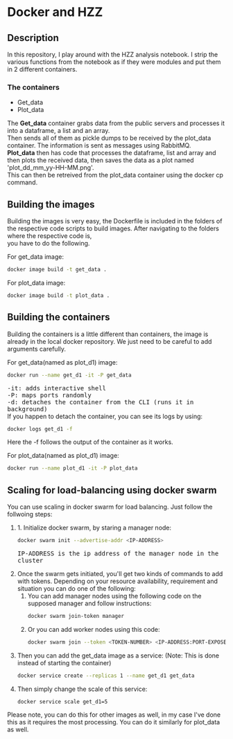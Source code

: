 <h1><font style=text-decoration: underline;>Docker and HZZ</font></h1>
<div name="description">
	<h2 style=text-decoration: underline;>Description</h2>
	<p>
	In this repository, I play around with the HZZ analysis notebook. I strip the various functions from the notebook as if they were modules and put them in 2 different containers. <br/>
		<h3>The containers</h3>
		<ul>
			<li>Get_data</li>
			<li>Plot_data</li>
		</ul>
	The <strong>Get_data</strong> container grabs data from the public servers and processes it into a dataframe, a list and an array.<br/>
	Then sends all of them as pickle dumps to be received by the plot_data container. The information is sent as messages using RabbitMQ. <br/>
	<strong>Plot_data</strong> then has code that processes the dataframe, list and array and then plots the received data, then saves the data as a plot named 'plot_dd_mm_yy-HH-MM.png'.<br/>
	This can then be retreived from the plot_data container using the docker cp command.
	</p>
	<h2 style=text-decoration: underline;>Building the images</h2>
	<p>Building the images is very easy, the Dockerfile is included in the folders of the respective code scripts to build images. After navigating to the folders where the respective code is,<br/> you have to do the following.</p>
	<p>For get_data image:</p>

```bash
docker image build -t get_data .
```

<p>For plot_data image:</p>

```bash
docker image build -t plot_data .
```

<h2 style=text-decoration: underline;>Building the containers</h2>
	<p>Building the containers is a little different than containers, the image is already in the local docker repository. We just need to be careful to add arguments carefully.<br/>
<p>For get_data(named as plot_d1) image:</p>

```bash
docker run --name get_d1 -it -P get_data
```
 <kbd>
	-it: adds interactive shell<br/>
	-P: maps ports randomly<br/>
	-d: detaches the container from the CLI (runs it in background) </kbd><br/>
	If you happen to detach the container, you can see its logs by using:
 </p>
 
```bash
docker logs get_d1 -f
```

<p>Here the -f follows the output of the container as it works.</p>

<p>For plot_data(named as plot_d1) image:</p>

```bash
docker run --name plot_d1 -it -P plot_data
```


<h2 style=text-decoration: underline;>Scaling for load-balancing using docker swarm</h2>
	<p>You can use scaling in docker swarm for load balancing. Just follow the follwoing steps:</p>
 <ol>
<li>1. Initialize docker swarm, by staring a manager node:</li>

```bash
docker swarm init --advertise-addr <IP-ADDRESS>
```

<kbd>IP-ADDRESS is the ip address of the manager node in the cluster</kbd><br/>
<li>Once the swarm gets initiated, you'll get two kinds of commands to add with tokens. Depending on your resource availability, requirement and situation you can do one of the following:
<ol>
	<li>You can add manager nodes using the following code on the supposed manager and follow instructions:</li>

 ```bash
docker swarm join-token manager
```

<li>Or you can add worker nodes using this code:</li>

```bash
docker swarm join --token <TOKEN-NUMBER> <IP-ADDRESS:PORT-EXPOSED>
```

 </ol>
</li>
<li>Then you can add the get_data image as a service: (Note: This is done instead of starting the container)</li>

```bash
docker service create --replicas 1 --name get_d1 get_data
```

<li>Then simply change the scale of this service:</li>

```bash
docker service scale get_d1=5
```

 </ol>
 <p>Please note, you can do this for other images as well, in my case I've done this as it requires the most processing. You can do it similarly for plot_data as well.</p>
</div>
